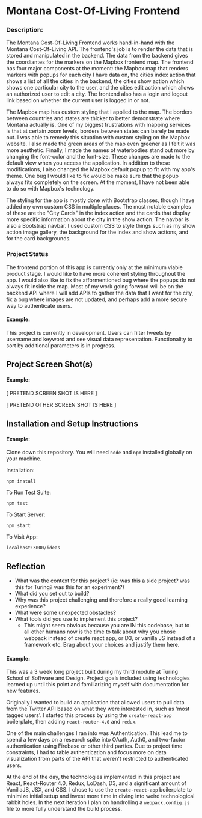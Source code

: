 # Montana Cost-Of-Living Frontend

### Description:

The Montana Cost-Of-Living Frontend works hand-in-hand with the Montana Cost-Of-Living API. The frontend's job is to render the data that is stored and manipulated in the backend. The data from the backend gives the coordiantes for the markers on the Mapbox frontend map. The frontend has four major components at the moment: the Mapbox map that renders markers with popups for each city I have data on, the cities index action that shows a list of all the cities in the backend, the cities show action which shows one particular city to the user, and the cities edit action which allows an authorized user to edit a city. The frontend also has a login and logout link based on whether the current user is logged in or not.

The Mapbox map has custom styling that I applied to the map. The borders between countries and states are thicker to better demonstrate where Montana actually is. One of my biggest frustrations with mapping services is that at certain zoom levels, borders between states can barely be made out. I was able to remedy this situation with custom styling on the Mapbox website. I also made the green areas of the map even greener as I felt it was more aesthetic. Finally, I made the names of waterbodies stand out more by changing the font-color and the font-size. These changes are made to the default view when you access the application. In addition to these modifications, I also changed the Mapbox default popup to fit with my app's theme. One bug I would like to fix would be make sure that the popup always fits completely on the screen. At the moment, I have not been able to do so with Mapbox's technology.

The styling for the app is mostly done with Bootstrap classes, though I have added my own custom CSS in multiple places. The most notable examples of these are the "City Cards" in the index action and the cards that display more specific information about the city in the show action. The navbar is also a Bootstrap navbar. I used custom CSS to style things such as my show action image gallery, the background for the index and show actions, and for the card backgrounds.

### Project Status

The frontend portion of this app is currently only at the minimum viable product stage. I would like to have more coherent styling throughout the app. I would also like to fix the afformentioned bug where the popups do not always fit inside the map. Most of my work going forward will be on the backend API where I will add APIs to gather the data that I want for the city, fix a bug where images are not updated, and perhaps add a more secure way to authenticate users.

#### Example:

This project is currently in development. Users can filter tweets by username and keyword and see visual data representation. Functionality to sort by additional parameters is in progress.

## Project Screen Shot(s)

#### Example:

[ PRETEND SCREEN SHOT IS HERE ]

[ PRETEND OTHER SCREEN SHOT IS HERE ]

## Installation and Setup Instructions

#### Example:

Clone down this repository. You will need `node` and `npm` installed globally on your machine.

Installation:

`npm install`

To Run Test Suite:

`npm test`

To Start Server:

`npm start`

To Visit App:

`localhost:3000/ideas`

## Reflection

- What was the context for this project? (ie: was this a side project? was this for Turing? was this for an experiment?)
- What did you set out to build?
- Why was this project challenging and therefore a really good learning experience?
- What were some unexpected obstacles?
- What tools did you use to implement this project?
  - This might seem obvious because you are IN this codebase, but to all other humans now is the time to talk about why you chose webpack instead of create react app, or D3, or vanilla JS instead of a framework etc. Brag about your choices and justify them here.

#### Example:

This was a 3 week long project built during my third module at Turing School of Software and Design. Project goals included using technologies learned up until this point and familiarizing myself with documentation for new features.

Originally I wanted to build an application that allowed users to pull data from the Twitter API based on what they were interested in, such as 'most tagged users'. I started this process by using the `create-react-app` boilerplate, then adding `react-router-4.0` and `redux`.

One of the main challenges I ran into was Authentication. This lead me to spend a few days on a research spike into OAuth, Auth0, and two-factor authentication using Firebase or other third parties. Due to project time constraints, I had to table authentication and focus more on data visualization from parts of the API that weren't restricted to authenticated users.

At the end of the day, the technologies implemented in this project are React, React-Router 4.0, Redux, LoDash, D3, and a significant amount of VanillaJS, JSX, and CSS. I chose to use the `create-react-app` boilerplate to minimize initial setup and invest more time in diving into weird technological rabbit holes. In the next iteration I plan on handrolling a `webpack.config.js` file to more fully understand the build process.
